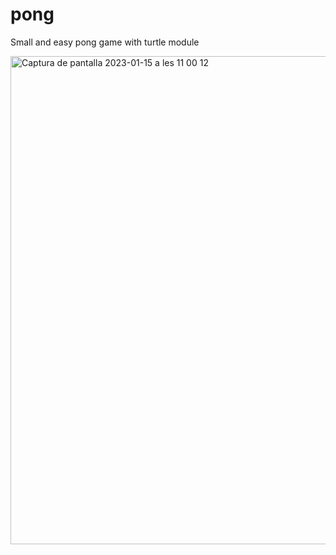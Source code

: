 # pong

Small and easy pong game with turtle module

<img width="781" alt="Captura de pantalla 2023-01-15 a les 11 00 12" src="https://user-images.githubusercontent.com/89359496/212534631-f3dfec00-83bf-4729-baab-9e6c05afe378.png">

